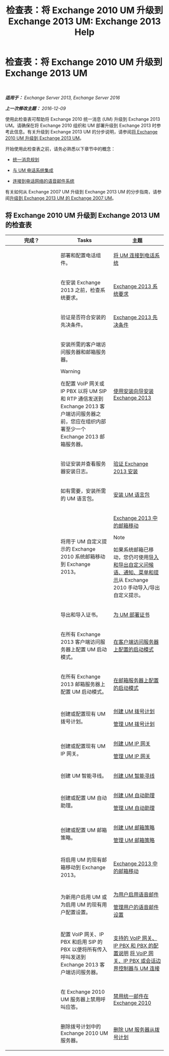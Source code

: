 ﻿---
title: '检查表：将 Exchange 2010 UM 升级到 Exchange 2013 UM: Exchange 2013 Help'
TOCTitle: 检查表：将 Exchange 2010 UM 升级到 Exchange 2013 UM
ms:assetid: 799bd1b1-a918-4bd8-911e-e6ca08bd7b52
ms:mtpsurl: https://technet.microsoft.com/zh-cn/library/Dn169228(v=EXCHG.150)
ms:contentKeyID: 54652280
ms.date: 05/21/2018
mtps_version: v=EXCHG.150
ms.translationtype: MT
---

# 检查表：将 Exchange 2010 UM 升级到 Exchange 2013 UM

 

_**适用于：** Exchange Server 2013, Exchange Server 2016_

_**上一次修改主题：** 2016-12-09_

使用此检查表可帮助将 Exchange 2010 统一消息 (UM) 升级到 Exchange 2013 UM。请确保在将 Exchange 2010 组织和 UM 部署升级到 Exchange 2013 时参考此信息。有关升级到 Exchange 2013 UM 的分步说明，请参阅[将 Exchange 2010 UM 升级到 Exchange 2013 UM](upgrade-exchange-2010-um-to-exchange-2013-um-exchange-2013-help.md)。

开始使用此检查表之前，请务必熟悉以下章节中的概念：

  - [统一消息规划](planning-for-unified-messaging-exchange-2013-help.md)

  - [与 UM 电话系统集成](https://docs.microsoft.com/zh-cn/exchange/voice-mail-unified-messaging/telephone-system-integration-with-um/telephone-system-integration-with-um)

  - [连接到电话网络的语音邮件系统](https://docs.microsoft.com/zh-cn/exchange/voice-mail-unified-messaging/connect-voice-mail-system/connect-voice-mail-system)

有关如何从 Exchange 2007 UM 升级到 Exchange 2013 UM 的分步指南，请参阅[升级到 Exchange 2013 UM 的 Exchange 2007 UM](upgrade-exchange-2007-um-to-exchange-2013-um-exchange-2013-help.md)。

## 将 Exchange 2010 UM 升级到 Exchange 2013 UM 的检查表


<table>
<colgroup>
<col style="width: 33%" />
<col style="width: 33%" />
<col style="width: 33%" />
</colgroup>
<thead>
<tr class="header">
<th>完成？</th>
<th>Tasks</th>
<th>主题</th>
</tr>
</thead>
<tbody>
<tr class="odd">
<td><p></p></td>
<td><p>部署和配置电话组件。</p></td>
<td><p><a href="connect-um-to-your-telephone-system-exchange-2013-help.md">将 UM 连接到电话系统</a></p></td>
</tr>
<tr class="even">
<td><p></p></td>
<td><p>在安装 Exchange 2013 之前，检查系统要求。</p></td>
<td><p><a href="exchange-2013-system-requirements-exchange-2013-help.md">Exchange 2013 系统要求</a></p></td>
</tr>
<tr class="odd">
<td><p></p></td>
<td><p>验证是否符合安装的先决条件。</p></td>
<td><p><a href="exchange-2013-prerequisites-exchange-2013-help.md">Exchange 2013 先决条件</a></p></td>
</tr>
<tr class="even">
<td><p></p></td>
<td><p>安装所需的客户端访问服务器和邮箱服务器。</p>

> [!WARNING]  
> 在配置 VoIP 网关或 IP PBX 以将 UM SIP 和 RTP 通信发送到 Exchange 2013 客户端访问服务器之前，您应在组织内部署至少一个 Exchange 2013 邮箱服务器。

</td>
<td><p><a href="install-exchange-2013-using-the-setup-wizard-exchange-2013-help.md">使用安装向导安装 Exchange 2013</a></p></td>
</tr>
<tr class="odd">
<td><p></p></td>
<td><p>验证安装并查看服务器安装日志。</p></td>
<td><p><a href="verify-an-exchange-2013-installation-exchange-2013-help.md">验证 Exchange 2013 安装</a></p></td>
</tr>
<tr class="even">
<td><p></p></td>
<td><p>如有需要，安装所需的 UM 语言包。</p></td>
<td><p><a href="install-a-um-language-pack-exchange-2013-help.md">安装 UM 语言包</a></p></td>
</tr>
<tr class="odd">
<td><p></p></td>
<td><p>将用于 UM 自定义提示的 Exchange 2010 系统邮箱移动到 Exchange 2013。</p></td>
<td><p><a href="mailbox-moves-in-exchange-2013-exchange-2013-help.md">Exchange 2013 中的邮箱移动</a></p>

> [!NOTE]  
> 如果系统邮箱已移动，您仍可使用<a href="import-and-export-custom-greetings-announcements-menus-and-prompts-exchange-2013-help.md">导入和导出自定义问候语、通知、菜单和提示</a>从 Exchange 2010 手动导入/导出自定义提示。

</td>
</tr>
<tr class="even">
<td><p></p></td>
<td><p>导出和导入证书。</p></td>
<td><p><a href="deploying-certificates-for-um-exchange-2013-help.md">为 UM 部署证书</a></p></td>
</tr>
<tr class="odd">
<td><p></p></td>
<td><p>在所有 Exchange 2013 客户端访问服务器上配置 UM 启动模式。</p></td>
<td><p><a href="configure-the-startup-mode-on-a-client-access-server-exchange-2013-help.md">在客户端访问服务器上配置的启动模式</a></p></td>
</tr>
<tr class="even">
<td><p></p></td>
<td><p>在所有 Exchange 2013 邮箱服务器上配置 UM 启动模式。</p></td>
<td><p><a href="configure-the-startup-mode-on-a-mailbox-server-exchange-2013-help.md">在邮箱服务器上配置的启动模式</a></p></td>
</tr>
<tr class="odd">
<td><p></p></td>
<td><p>创建或配置现有 UM 拨号计划。</p></td>
<td><p><a href="https://technet.microsoft.com/zh-cn/library/bb123819(v=exchg.150)">创建 UM 拨号计划</a></p>
<p><a href="https://technet.microsoft.com/zh-cn/library/bb124090(v=exchg.150)">管理 UM 拨号计划</a></p></td>
</tr>
<tr class="even">
<td><p></p></td>
<td><p>创建或配置现有 UM IP 网关。</p></td>
<td><p><a href="https://technet.microsoft.com/zh-cn/library/aa998045(v=exchg.150)">创建 UM IP 网关</a></p>
<p><a href="https://docs.microsoft.com/zh-cn/exchange/voice-mail-unified-messaging/connect-voice-mail-system/manage-um-ip-gateway">管理 UM IP 网关</a></p></td>
</tr>
<tr class="odd">
<td><p></p></td>
<td><p>创建 UM 智能寻线。</p></td>
<td><p><a href="https://technet.microsoft.com/zh-cn/library/aa997679(v=exchg.150)">创建 UM 智能寻线</a></p></td>
</tr>
<tr class="even">
<td><p></p></td>
<td><p>创建或配置 UM 自动助理。</p></td>
<td><p><a href="https://technet.microsoft.com/zh-cn/library/aa998875(v=exchg.150)">创建 UM 自动助理</a></p>
<p><a href="https://docs.microsoft.com/zh-cn/exchange/voice-mail-unified-messaging/automatically-answer-and-route-calls/manage-um-auto-attendant">管理 UM 自动助理</a></p></td>
</tr>
<tr class="odd">
<td><p></p></td>
<td><p>创建或配置 UM 邮箱策略。</p></td>
<td><p><a href="https://technet.microsoft.com/zh-cn/library/bb123510(v=exchg.150)">创建 UM 邮箱策略</a></p>
<p><a href="https://technet.microsoft.com/zh-cn/library/aa998829(v=exchg.150)">管理 UM 邮箱策略</a></p></td>
</tr>
<tr class="even">
<td><p></p></td>
<td><p>将启用 UM 的现有邮箱移动到 Exchange 2013。</p></td>
<td><p><a href="mailbox-moves-in-exchange-2013-exchange-2013-help.md">Exchange 2013 中的邮箱移动</a></p></td>
</tr>
<tr class="odd">
<td><p></p></td>
<td><p>为新用户启用 UM 或为启用 UM 的现有用户配置设置。</p></td>
<td><p><a href="https://technet.microsoft.com/zh-cn/library/bb124147(v=exchg.150)">为用户启用语音邮件</a></p>
<p><a href="https://technet.microsoft.com/zh-cn/library/aa998851(v=exchg.150)">管理用户的语音邮件设置</a></p></td>
</tr>
<tr class="even">
<td><p></p></td>
<td><p>配置 VoIP 网关、IP PBX 和启用 SIP 的 PBX 以便将所有传入呼叫发送到 Exchange 2013 客户端访问服务器。</p></td>
<td><p><a href="https://docs.microsoft.com/zh-cn/exchange/voice-mail-unified-messaging/telephone-system-integration-with-um/configuration-notes-for-voip-gateways">支持的 VoIP 网关、IP PBX 和 PBX 的配置说明</a> <a href="connect-a-voip-gateway-ip-pbx-or-session-border-controller-to-um-exchange-2013-help.md">将 VoIP 网关、IP PBX 或会话边界控制器与 UM 连接</a></p></td>
</tr>
<tr class="odd">
<td><p></p></td>
<td><p>在 Exchange 2010 UM 服务器上禁用呼叫应答。</p></td>
<td><p><a href="https://go.microsoft.com/fwlink/p/?linkid=296335">禁用统一邮件在 Exchange 2010</a></p></td>
</tr>
<tr class="even">
<td><p></p></td>
<td><p>删除拨号计划中的 Exchange 2010 UM 服务器。</p></td>
<td><p><a href="https://go.microsoft.com/fwlink/p/?linkid=296336">删除 UM 服务器从拨号计划</a></p></td>
</tr>
</tbody>
</table>

